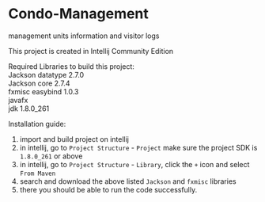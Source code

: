 # Condo-Management
management units information and visitor logs

This project is created in Intellij Community Edition

Required Libraries to build this project:\
Jackson datatype 2.7.0\
Jackson core 2.7.4\
fxmisc easybind 1.0.3\
javafx\
jdk 1.8.0_261

Installation guide:
1) import and build project on intellij
2) in intellij, go to `Project Structure` - `Project` make sure the project SDK is `1.8.0_261` or above
3) in intellij, go to `Project Structure` - `Library`, click the `+` icon and select `From Maven`
4) search and download the above listed `Jackson` and `fxmisc` libraries
5) there you should be able to run the code successfully.
